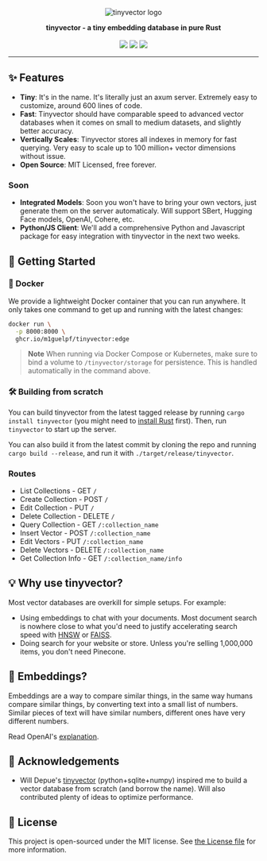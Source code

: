 <p align="center">
  <img src="https://github.com/m1guelpf/tinyvector/assets/23558090/512ff4ad-49fd-43ec-b3bd-57365b920078" alt="tinyvector logo">
</p>

<p align="center">
    <b>tinyvector - a tiny embedding database in pure Rust</b> <br /><br />
    <a href="https://crates.io/crates/tinyvector"><img src="https://img.shields.io/crates/v/tinyvector" ></a> <a href="https://github.com/m1guelpf/tinyvector/actions/workflows/build"><img src="https://github.com/m1guelpf/tinyvector/actions/workflows/build.yaml/badge.svg" ></a>  <a href="LICENSE"><img src="https://img.shields.io/badge/license-MIT-blue.svg" ></a>
</p>
<hr />

## ✨ Features
- __Tiny__: It's in the name. It's literally just an axum server. Extremely easy to customize, around 600 lines of code.
- __Fast__: Tinyvector should have comparable speed to advanced vector databases when it comes on small to medium datasets, and slightly better accuracy.
- __Vertically Scales__: Tinyvector stores all indexes in memory for fast querying. Very easy to scale up to 100 million+ vector dimensions without issue.
- __Open Source__: MIT Licensed, free forever.

### Soon
- __Integrated Models__: Soon you won't have to bring your own vectors, just generate them on the server automaticaly. Will support SBert, Hugging Face models, OpenAI, Cohere, etc.
- __Python/JS Client__: We'll add a comprehensive Python and Javascript package for easy integration with tinyvector in the next two weeks.

## 🚀 Getting Started

### 🐳 Docker

We provide a lightweight Docker container that you can run anywhere. It only takes one command to get up and running with the latest changes:

```sh
docker run \
  -p 8000:8000 \
  ghcr.io/m1guelpf/tinyvector:edge
```

> **Note**
> When running via Docker Compose or Kubernetes, make sure to bind a volume to `/tinyvector/storage` for persistence. This is handled automatically in the command above.

### 🛠️ Building from scratch

You can build tinyvector from the latest tagged release by running `cargo install tinyvector` (you might need to [install Rust](https://rustup.rs/) first). Then, run `tinyvector` to start up the server.
 
You can also build it from the latest commit by cloning the repo and running `cargo build --release`, and run it with `./target/release/tinyvector`.

### Routes

- List Collections - GET `/`
- Create Collection - POST `/`
- Edit Collection - PUT `/`
- Delete Collection - DELETE `/`
- Query Collection - GET `/:collection_name`
- Insert Vector - POST `/:collection_name`
- Edit Vectors - PUT `/:collection_name`
- Delete Vectors - DELETE `/:collection_name`
- Get Collection Info - GET `/:collection_name/info`

## 💡 Why use tinyvector?

Most vector databases are overkill for simple setups. For example:
- Using embeddings to chat with your documents. Most document search is nowhere close to what you'd need to justify accelerating search speed with [HNSW](https://github.com/nmslib/hnswlib) or [FAISS](https://github.com/facebookresearch/faiss).
- Doing search for your website or store. Unless you're selling 1,000,000 items, you don't need Pinecone.

## 🧩 Embeddings?

Embeddings are a way to compare similar things, in the same way humans compare similar things, by converting text into a small list of numbers. Similar pieces of text will have similar numbers, different ones have very different numbers.

Read OpenAI's [explanation](https://platform.openai.com/docs/guides/embeddings/what-are-embeddings).

## 🙏 Acknowledgements

- Will Depue's [tinyvector](https://twitter.com/willdepue/status/1675796236304252928) (python+sqlite+numpy) inspired me to build a vector database from scratch (and borrow the name). Will also contributed plenty of ideas to optimize performance.

## 📄 License

This project is open-sourced under the MIT license. See [the License file](LICENSE) for more information.
